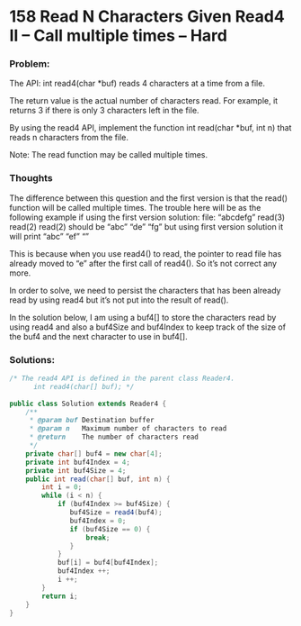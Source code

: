 
# 158 Read N Characters Given Read4 II – Call multiple times – Hard

### Problem:
The API: int read4(char *buf) reads 4 characters at a time from a file.

The return value is the actual number of characters read. For example, it returns 3 if there is only 3 characters left in the file.

By using the read4 API, implement the function int read(char *buf, int n) that reads n characters from the file.

Note:
The read function may be called multiple times.
### Thoughts
The difference between this question and the first version is that the read() function will be called multiple times.
The trouble here will be as the following example if using the first version solution:
file: “abcdefg”
read(3) read(2) read(2) should be “abc” “de” “fg”
but using first version solution it will print “abc” “ef” “”

This is because when you use read4() to read, the pointer to read file has already moved to “e” after the first call of read4(). So it’s not correct any more.

In order to solve, we need to persist the characters that has been already read by using read4 but it’s not put into the result of read().

In the solution below, I am using a buf4[] to store the characters read by using read4 and also a buf4Size and buf4Index to keep track of the size of the buf4 and the next character to use in buf4[].

### Solutions:

```java
/* The read4 API is defined in the parent class Reader4.
      int read4(char[] buf); */
 
public class Solution extends Reader4 {
    /**
     * @param buf Destination buffer
     * @param n   Maximum number of characters to read
     * @return    The number of characters read
     */
    private char[] buf4 = new char[4];
    private int buf4Index = 4;
    private int buf4Size = 4;
    public int read(char[] buf, int n) {
        int i = 0;
        while (i < n) {
            if (buf4Index >= buf4Size) {
               buf4Size = read4(buf4);
               buf4Index = 0;
               if (buf4Size == 0) {
                   break;
               }
            }
            buf[i] = buf4[buf4Index];
            buf4Index ++;
            i ++;
        }
        return i;
    }
}
```
